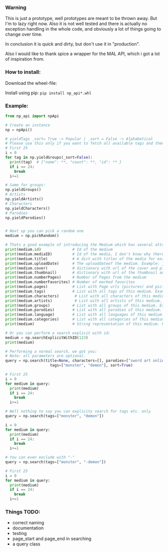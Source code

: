 ### Warning
This is just a prototype, well prototypes are meant to be thrown away.
But I'm to lazy right now.
Also it is not well tested and there is actually no exception handling in the whole code, and obviously a lot of things going to change over time.

In conclusion it is quick and dirty, but don't use it in "production".

Also I would like to thank spice a wrapper for the MAL API, which i got a lot of inspiration from.
### How to install:
Download the wheel-file:

Install using pip:
`pip install np_api*.whl`
### Example:
```python
from np_api import npApi

# Create an instance
np = npApi()

# yieldTags _sort= True -> Popular | _sort = False -> Alphabetical
# Please use this only if you want to fetch all available tags and then save it.
# First 25
i = 0
for tag in np.yieldGroups(_sort=False):
  print(tag)  # {"name": **, "count": **, "id": ** }
  if i == 24:
    break
  i+=1

# Same for groups:
np.yieldGroups()
# Artists
np.yieldArtists()
# Characters
np.yieldCharacters()
# Parodies
np.yieldParodies()


# Next up you can pick a random one
medium = np.pickRandom()

# Thats a good example of introducing the Medium which has several attributes:
print(medium.id)              # Id of the medium
print(medium.mediaID)         # Id of the media, I don't know why there are two, but with this id you can search it
print(medium.title)           # A dict with titles of the media for example: {'japanese': '**', 'pretty': '**', 'english': '***'}
print(medium.uploadDate)      # The uploaddateof the medium. Example: jjjj-mm-dd hh:mm:ss
print(medium.cover)           # dictionary with url of the cover and picture information. Example: {'h': **, 't': '*', 'w': **, 'url': '**'}
print(medium.thumbnail)       # dictionary with url of the thumbnail and picture information. Example: {'h': **, 't': '*', 'w': **, 'urls': '**'}
print(medium.numberPages)     # Number of Pages from the medium
print(medium.numberFavorites) # Number of marked favorites
print(medium.pages)           # List with Page urls (pictures) and picture information. Example: [{'h': **, 't': '*', 'w': **}, {'h': **, 't': '*', 'w': **}, {'urls': ['**', '**', ....]}]
print(medium.tags)            # List with all tags of this medium. Example: [{'name': '***', 'count': **, 'id': **}, {'name': '***', 'count': **, 'id': **}, ...]
print(medium.characters)       # List with all characters of this medium. Example: same as above
print(medium.artists)          # List with all artists of this medium. Example: same as above
print(medium.groups)          # List with all groups of this medium. Example: same as above
print(medium.parodies)        # List with all parodies of this medium. Example: same as above
print(medium.language)        # List with all languages of this medium. Example:
print(medium.categories)      # List with all categories of this medium. Example:
print(medium)                 # String representation of this medium. Prints english title or first item in dic

# Or you can perform a search explicit with id:
medium = np.searchExplicitWithID(123)
print(medium)

# Performing a normal search, we got you:
# Note: all parameters are optional.
query = np.search(title=None, characters=[], parodies=["sword art online"], artist=[], groups=[],
                    tags=["monster", "demon"], sort=True)

# First 25
i = 0
for medium in query:
  print(medium)
  if i == 24:
    break
  i+=1

# Well nothing to say you can explicity search for tags etc. only
query = np.search(tags=["monster", "demon"])

i = 0
for medium in query:
  print(medium)
  if i == 24:
    break
  i+=1

# You can even exclude with "-"
query = np.search(tags=["monster", "-demon"])

# First 25
i = 0
for medium in query:
  print(medium)
  if i == 24:
    break
  i+=1

```

### Things TODO:
* correct naming
* documentation
* testing
* page_start and page_end in searching
* a query class
